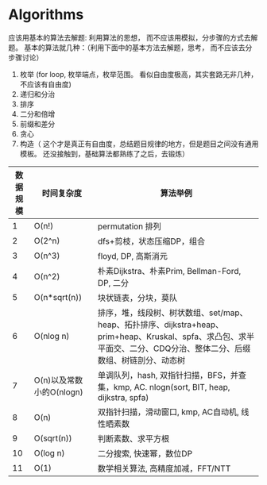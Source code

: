 # Algorithms

应该用基本的算法去解题: 利用算法的思想， 而不应该用模拟，分步骤的方式去解题。
基本的算法就几种：（利用下面中的基本方法去解题，思考， 而不应该去分步骤讨论） 
1. 枚举 (for loop, 枚举端点，枚举范围。 看似自由度极高，其实套路无非几种，不应该有自由度)
2. 递归和分治 
3. 排序 
4. 二分和倍增
5. 前缀和差分
6. 贪心
7. 构造（ 这个才是真正有自由度，总结题目规律的地方，但是题目之间没有通用模板。 还没接触到，基础算法都熟练了之后，去锻炼）




数据规模 | 时间复杂度 | 算法举例
--- | --- | ---
1 | O(n!) | permutation 排列
2 | O(2^n) | dfs+剪枝，状态压缩DP，组合
3 | O(n^3) | floyd, DP, 高斯消元
4 | O(n^2) | 朴素Dijkstra、朴素Prim, Bellman-Ford, DP, 二分
5 | O(n*sqrt(n)) | 块状链表，分块，莫队
6 | O(nlog n) | 排序，堆，线段树、树状数组、set/map、heap、拓扑排序、dijkstra+heap、prim+heap、Kruskal、spfa、求凸包、求半平面交、二分、CDQ分治、整体二分、后缀数组、树链剖分、动态树
7 | O(n)以及常数小的O(nlogn) | 单调队列，hash, 双指针扫描，BFS，并查集，kmp, AC. nlogn(sort, BIT, heap, dijkstra, spfa)
8 | O(n) | 双指针扫描，滑动窗口, kmp, AC自动机, 线性晒素数
9 | O(sqrt(n)) | 判断素数、求平方根
10 | O(log n) | 二分搜索, 快速幂，数位DP
11 | O(1) | 数学相关算法, 高精度加减，FFT/NTT